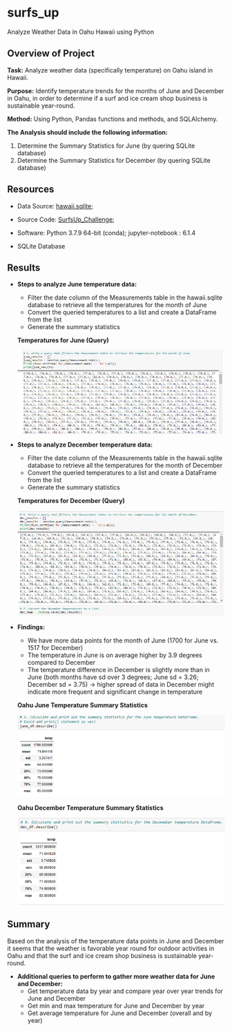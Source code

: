 # surfs_up
Analyze Weather Data in Oahu Hawaii using Python

## Overview of Project
**Task:** Analyze weather data (specifically temperature) on Oahu island in Hawaii. 

**Purpose:** Identify temperature trends for the months of June and December in Oahu, in order to determine if a surf and ice cream shop business is sustainable year-round.

**Method:** Using Python, Pandas functions and methods, and SQLAlchemy. 



**The Analysis should include the following information:** 

1. Determine the Summary Statistics for June (by quering SQLite database)
2. Determine the Summary Statistics for December (by quering SQLite database)



## Resources
- Data Source: [hawaii.sqlite](hawaii.sqlite);
- Source Code: 
    [SurfsUp_Challenge](SurfsUp_Challenge.ipynb); 
  
- Software: Python 3.7.9 64-bit (conda); jupyter-notebook : 6.1.4
- SQLite Database 

## Results

- **Steps to analyze June temperature data:**

   - Filter the date column of the Measurements table in the hawaii.sqlite database to retrieve all the temperatures for the month of June
   - Convert the queried temperatures to a list and create a DataFrame from the list
   - Generate the summary statistics

   
    **Temperatures for June (Query)**

    ![June_Temps_Query](Evidence/June_Temps_Query.png)




- **Steps to analyze December temperature data:**
   - Filter the date column of the Measurements table in the hawaii.sqlite database to retrieve all the temperatures for the month of December
   - Convert the queried temperatures to a list and create a DataFrame from the list
   - Generate the summary statistics

    **Temperatures for December (Query)**

    ![Dec_Temps_Query](Evidence/Dec_Temps_Query.png)



- **Findings:**
    - We have more data points for the month of June (1700 for June vs. 1517 for December)
    - The temperature in June is on average higher by 3.9 degrees compared to December
    - The temperature difference in December is slightly more than in June (both months have sd over 3 degrees; June sd = 3.26; December sd = 3.75) -> higher spread of data in December might indicate more frequent and significant change in temperature



    **Oahu June Temperature Summary Statistics**
   
    ![June_Temps_Summary_Statistics](Evidence/June_Temps_Summary_Statistics.png)


    **Oahu December Temperature Summary Statistics**

    ![Dec_Temps_Summary_Statistics](Evidence/Dec_Temps_Summary_Statistics.png)


## Summary

Based on the analysis of the temperature data points in June and December it seems that the weather is favorable year round for outdoor activities in Oahu and that the surf and ice cream shop business is sustainable year-round.

- **Additional queries to perform to gather more weather data for June and December:**
    - Get temperature data by year and compare year over year trends for June and December
    - Get min and max temperature for June and December by year 
    - Get average temperature for June and December (overall and by year)

    